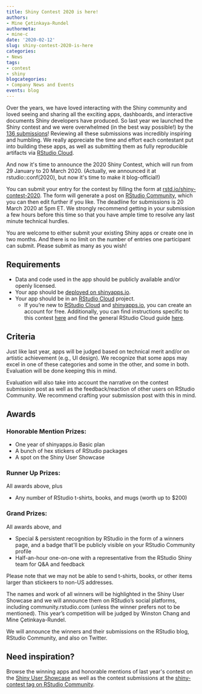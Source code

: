 ```yaml
---
title: Shiny Contest 2020 is here!
authors:
- Mine Çetinkaya-Rundel
authormeta: 
- mine-c
date: '2020-02-12'
slug: shiny-contest-2020-is-here
categories:
- News
tags:
- contest
- shiny
blogcategories:
- Company News and Events
events: blog
---
```


Over the years, we have loved interacting with the Shiny community and loved seeing and sharing all the exciting apps, dashboards, and interactive documents Shiny developers have produced. So last year we launched the Shiny contest and we were overwhelmed (in the best way possible!) by the [136 submissions](https://community.rstudio.com/tag/shiny-contest)! Reviewing all these submissions was incredibly inspiring and humbling. We really appreciate the time and effort each contestant put into building these apps, as well as submitting them as fully reproducible artifacts via [RStudio Cloud](https://rstudio.cloud/).

And now it's time to announce the 2020 Shiny Contest, which will run from 29 January to 20 March 2020. (Actually, we announced it at rstudio::conf(2020), but now it's time to make it blog-official!)

You can submit your entry for the contest by filling the form at [rstd.io/shiny-contest-2020](http://rstd.io/shiny-contest-2020). The form will generate a post on [RStudio Community](http://community.rstudio.com/), which you can then edit further if you like. The deadline for submissions is 20 March 2020 at 5pm ET. We strongly recommend getting in your submission a few hours before this time so that you have ample time to resolve any last minute technical hurdles.

You are welcome to either submit your existing Shiny apps or create one in two months. And there is no limit on the number of entries one participant can submit. Please submit as many as you wish!

## Requirements

- Data and code used in the app should be publicly available and/or openly licensed.
- Your app should be [deployed on shinyapps.io](http://shiny.rstudio.com/articles/shinyapps.html).
- Your app should be in an [RStudio Cloud](http://rstudio.cloud) project.
  - If you’re new to [RStudio Cloud](http://rstudio.cloud) and [shinyapps.io](http://www.shinyapps.io/), you can create an account for free. Additionally, you can find instructions specific to this contest [here](https://docs.google.com/document/d/1p-5Ls2kEU9TUoUTQfBNqwEMPoAL0eNHceKRXDZ1koXc/edit?usp=sharing) and find the general RStudio Cloud guide [here](https://rstudio.cloud/learn/guide).

## Criteria

Just like last year, apps will be judged based on technical merit and/or on artistic achievement (e.g., UI design). We recognize that some apps may excel in one of these categories and some in the other, and some in both. Evaluation will be done keeping this in mind.

Evaluation will also take into account the narrative on the contest submission post as well as the feedback/reaction of other users on RStudio Community. We recommend crafting your submission post with this in mind.

## Awards

### Honorable Mention Prizes:

- One year of shinyapps.io Basic plan
- A bunch of hex stickers of RStudio packages
- A spot on the Shiny User Showcase

### Runner Up Prizes:

All awards above, plus

- Any number of RStudio t-shirts, books, and mugs (worth up to $200)

### Grand Prizes:

All awards above, and

- Special & persistent recognition by RStudio in the form of a winners page, and a badge that'll be publicly visible on your RStudio Community profile
- Half-an-hour one-on-one with a representative from the RStudio Shiny team for Q&A and feedback

Please note that we may not be able to send t-shirts, books, or other items larger than stickeers to non-US addresses.

The names and work of all winners will be highlighted in the Shiny User Showcase and we will announce them on RStudio’s social platforms, including community.rstudio.com (unless the winner prefers not to be mentioned). This year’s competition will be judged by Winston Chang and Mine Çetinkaya-Rundel.

We will announce the winners and their submissions on the RStudio blog, RStudio Community, and also on Twitter.

## Need inspiration?

Browse the winning apps and honorable mentions of last year's contest on the [Shiny User Showcase](https://shiny.rstudio.com/gallery/) as well as the contest submissions at the [shiny-contest tag on RStudio Community](https://community.rstudio.com/tag/shiny-contest).


